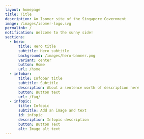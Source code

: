 ```yaml
---
layout: homepage
title: Title
description: An Isomer site of the Singapore Government
image: /images/isomer-logo.svg
permalink: /
notification: Welcome to the sunny side!
sections:
  - hero:
      title: Hero title
      subtitle: Hero subtitle
      background: /images/hero-banner.png
      variant: center
      button: Home
      url: /home
  - infobar:
      title: Infobar title
      subtitle: Subtitle
      description: About a sentence worth of description here
      button: Button text
      url: /faq/
  - infopic:
      title: Infopic
      subtitle: Add an image and text
      id: infopic
      description: Infopic description
      button: Button Text
      alt: Image alt text
---
```

